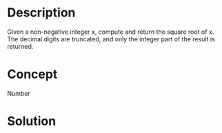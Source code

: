 # Description
Given a non-negative integer x, compute and return the square root of x. The decimal digits are truncated, and only the integer part of the result is returned.
# Concept
Number

# Solution

```

```
